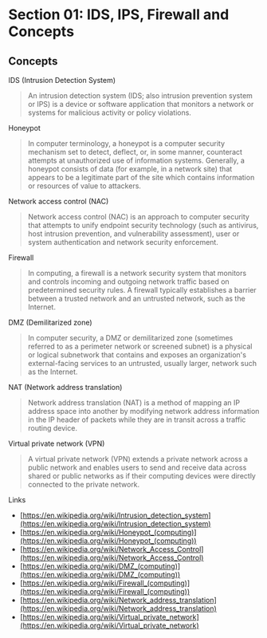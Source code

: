 # Section 01: IDS, IPS, Firewall and Concepts

## Concepts
IDS (Intrusion Detection System)
> An intrusion detection system (IDS; also intrusion prevention system or IPS) is a device or software application that monitors a network or systems for malicious activity or policy violations.

Honeypot
> In computer terminology, a honeypot is a computer security mechanism set to detect, deflect, or, in some manner, counteract attempts at unauthorized use of information systems.
> Generally, a honeypot consists of data (for example, in a network site) that appears to be a legitimate part of the site which contains information or resources of value to attackers.

Network access control (NAC)
> Network access control (NAC) is an approach to computer security that attempts to unify endpoint security technology (such as antivirus, host intrusion prevention, and vulnerability assessment), user or system authentication and network security enforcement.

Firewall
> In computing, a firewall is a network security system that monitors and controls incoming and outgoing network traffic based on predetermined security rules.
> A firewall typically establishes a barrier between a trusted network and an untrusted network, such as the Internet.

DMZ (Demilitarized zone)
> In computer security, a DMZ or demilitarized zone (sometimes referred to as a perimeter network or screened subnet) is a physical or logical subnetwork that contains and exposes an organization's external-facing services to an untrusted, usually larger, network such as the Internet.

NAT (Network address translation)
> Network address translation (NAT) is a method of mapping an IP address space into another by modifying network address information in the IP header of packets while they are in transit across a traffic routing device.

Virtual private network (VPN) 
> A virtual private network (VPN) extends a private network across a public network and enables users to send and receive data across shared or public networks as if their computing devices were directly connected to the private network.

Links
- [https://en.wikipedia.org/wiki/Intrusion_detection_system](https://en.wikipedia.org/wiki/Intrusion_detection_system)
- [https://en.wikipedia.org/wiki/Honeypot_(computing)](https://en.wikipedia.org/wiki/Honeypot_(computing))
- [https://en.wikipedia.org/wiki/Network_Access_Control](https://en.wikipedia.org/wiki/Network_Access_Control)
- [https://en.wikipedia.org/wiki/DMZ_(computing)](https://en.wikipedia.org/wiki/DMZ_(computing))
- [https://en.wikipedia.org/wiki/Firewall_(computing)](https://en.wikipedia.org/wiki/Firewall_(computing))
- [https://en.wikipedia.org/wiki/Network_address_translation](https://en.wikipedia.org/wiki/Network_address_translation)
- [https://en.wikipedia.org/wiki/Virtual_private_network](https://en.wikipedia.org/wiki/Virtual_private_network)
